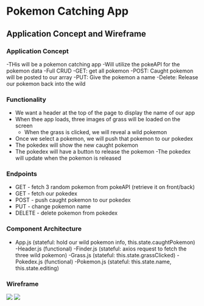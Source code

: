 # Pokemon Catching App

## Application Concept and Wireframe
### Application Concept

-THis will be a pokemon catching app
-Will utilize the pokeAPI for the pokemon data
-Full CRUD
    -GET:   get all pokemon
    -POST:  Caught pokemon will be posted to our array
    -PUT:   Give the pokemon a name
    -Delete: Release our pokemon back into the wild

### Functionality
- We want a header at the top of the page to display the name of our app
- When thee app loads, three images of grass will be loaded on the screen
    - When the grass is clicked, we will reveal a wild pokemon
- Once we select a pokemon, we will push that pokemon to our pokedex
- The pokedex will show the new caught pokemon
- The pokedex will have a button to release the pokemon
    -The pokedex will update when the pokemon is released

### Endpoints
- GET    - fetch 3 random pokemon from pokeAPI (retrieve it on front/back)
- GET    - fetch our pokedex
- POST   - push caught pokemon to our pokedex
- PUT    - change pokemon name
- DELETE - delete pokemon from pokedex

### Component Architecture
- App.js (stateful: hold our wild pokemon info, this.state.caughtPokemon)
    -Header.js (functional)
    -Finder.js (stateful: axios request to fetch the three wild pokemon)
        -Grass.js (stateful: this.state.grassClicked)
    -Pokedex.js (functional)
        -Pokemon.js (stateful: this.state.name, this.state.editing)
    
### Wireframe
<img src="./Captures/Capture.PNG>">
<img src="./Captures/Capture2.PNG>">